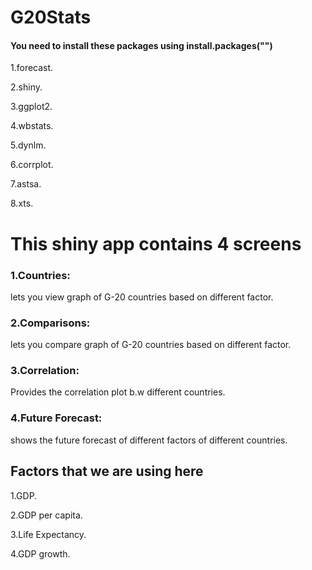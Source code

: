 # G20Stats



#### You need to install these packages using install.packages("<package name here>")

 1.forecast.

 2.shiny.

 3.ggplot2.
 
 4.wbstats.
 
 5.dynlm.
 
 6.corrplot.

 7.astsa.

 8.xts.

# This shiny app contains 4 screens
 
### 1.Countries:
 
 lets you view graph of G-20 countries based on different factor.

### 2.Comparisons:

 lets you compare graph of G-20 countries based on different factor.
 
### 3.Correlation:
 Provides the correlation plot b.w different countries.

### 4.Future Forecast:
 
 shows the future forecast of different factors of different countries.

## Factors that we are using here

  1.GDP.
 
  2.GDP per capita.
 
  3.Life Expectancy.
 
  4.GDP growth.
